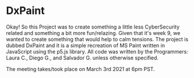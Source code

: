 # DxPaint
Okay! So this Project was to create something a little less CyberSecurity related and something a bit more fun/relazing.
Given that it's week 9, we wanted to create something that would help to calm tensions.
The project is dubbed DxPaint and it is a simple recreation of MS Paint written in JavaScript using the p5.js library.
All code was written by the Programmers: Laura C., Diego G., and Salvador G. unless otherwise specified.

The meeting takes/took place on March 3rd 2021 at 6pm PST.
